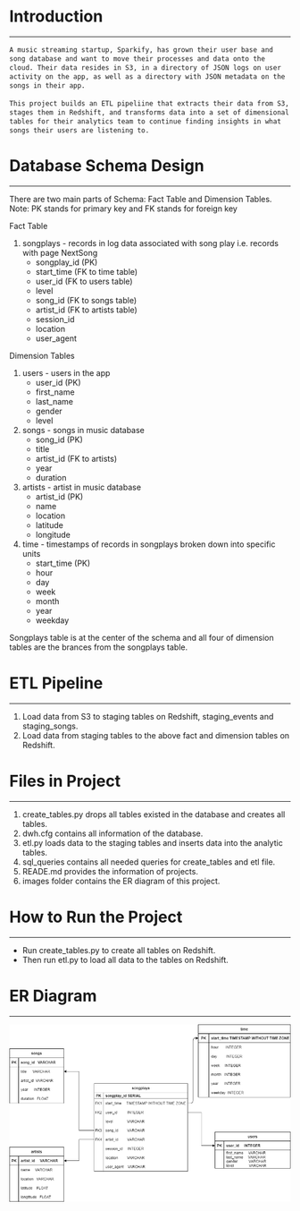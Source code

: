 # Introduction
***

    A music streaming startup, Sparkify, has grown their user base and song database and want to move their processes and data onto the cloud. Their data resides in S3, in a directory of JSON logs on user activity on the app, as well as a directory with JSON metadata on the songs in their app.

    This project builds an ETL pipeliine that extracts their data from S3, stages them in Redshift, and transforms data into a set of dimensional tables for their analytics team to continue finding insights in what songs their users are listening to.
    
# Database Schema Design
***

There are two main parts of Schema: Fact Table and Dimension Tables. Note: PK stands for primary key and FK stands for foreign key

Fact Table

1. songplays - records in log data associated with song play i.e. records with page NextSong
    - songplay_id (PK)
    - start_time (FK to time table)
    - user_id (FK to users table)
    - level
    - song_id (FK to songs table)
    - artist_id (FK to artists table)
    - session_id
    - location
    - user_agent

Dimension Tables

1. users - users in the app
    - user_id (PK)
    - first_name
    - last_name
    - gender
    - level
2. songs - songs in music database
    - song_id (PK)
    - title
    - artist_id (FK to artists)
    - year
    - duration
3. artists - artist in music database
    - artist_id (PK)
    - name
    - location
    - latitude
    - longitude
4. time - timestamps of records in songplays broken down into specific units
    - start_time (PK)
    - hour
    - day
    - week
    - month
    - year
    - weekday
    
Songplays table is at the center of the schema and all four of dimension tables are the brances from the songplays table.

# ETL Pipeline
***

1. Load data from S3 to staging tables on Redshift, staging_events and staging_songs.
2. Load data from staging tables to the above fact and dimension tables on Redshift.

# Files in Project
***

1. create_tables.py drops all tables existed in the database and creates all tables.
2. dwh.cfg contains all information of the database.
3. etl.py loads data to the staging tables and inserts data into the analytic tables.
4. sql_queries contains all needed queries for create_tables and etl file.
5. READE.md provides the information of projects.
4. images folder contains the ER diagram of this project.

# How to Run the Project
***

- Run create_tables.py to create all tables on Redshift.
- Then run etl.py to load all data to the tables on Redshift.

# ER Diagram
***

![The ER Diagram of Sparkify Database](images/Sparkify.png)
